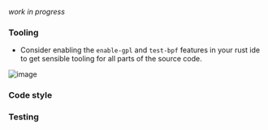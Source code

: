 _work in progress_

### Tooling

- Consider enabling the `enable-gpl` and `test-bpf` features in your rust ide to get sensible tooling for all parts of the source code.

![image](https://user-images.githubusercontent.com/89031858/219597204-4c51d1ee-26d2-4118-8688-c72ac421022a.png)


### Code style

### Testing
